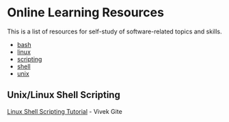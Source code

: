 # Online Learning Resources 

This is a list of resources for self-study of software-related topics and skills. 

- [bash](unix-linux-shell-scripting)
- [linux](unix-linux-shell-scripting)
- [scripting](unix-linux-shell-scripting)
- [shell](unix-linux-shell-scripting)
- [unix](unix-linux-shell-scripting)

## Unix/Linux Shell Scripting 

[Linux Shell Scripting Tutorial](https://bash.cyberciti.biz/guide/Main_Page) - Vivek Gite



